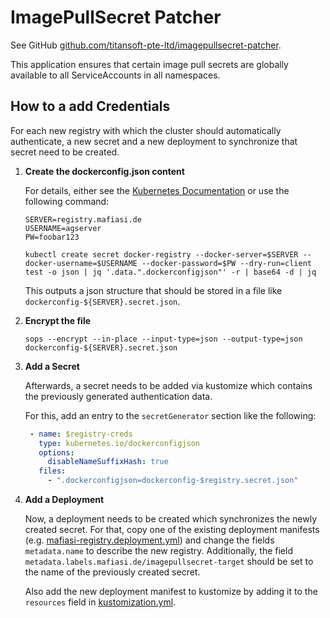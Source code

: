 # ImagePullSecret Patcher

See GitHub [github.com/titansoft-pte-ltd/imagepullsecret-patcher](https://github.com/titansoft-pte-ltd/imagepullsecret-patcher/tree/master).

This application ensures that certain image pull secrets are globally available to all ServiceAccounts in all
namespaces.


## How to a add Credentials

For each new registry with which the cluster should automatically authenticate, a new secret and a new deployment to synchronize that secret need to be created.

1. **Create the dockerconfig.json content**

   For details, either see the [Kubernetes Documentation](https://kubernetes.io/docs/tasks/configure-pod-container/pull-image-private-registry/)
   or use the following command:

   ```shell
   SERVER=registry.mafiasi.de
   USERNAME=agserver
   PW=foobar123
   
   kubectl create secret docker-registry --docker-server=$SERVER --docker-username=$USERNAME --docker-password=$PW --dry-run=client test -o json | jq '.data.".dockerconfigjson"' -r | base64 -d | jq
   ```
   
   This outputs a json structure that should be stored in a file like `dockerconfig-${SERVER}.secret.json`.

3. **Encrypt the file**

   ```shell
   sops --encrypt --in-place --input-type=json --output-type=json dockerconfig-${SERVER}.secret.json
   ```

4. **Add a Secret**

   Afterwards, a secret needs to be added via kustomize which contains the previously generated authentication data.

   For this, add an entry to the `secretGenerator` section like the following:

   ```yaml
    - name: $registry-creds
      type: kubernetes.io/dockerconfigjson
      options:
        disableNameSuffixHash: true
      files:
        - ".dockerconfigjson=dockerconfig-$registry.secret.json"
   ```
   
5. **Add a Deployment**

   Now, a deployment needs to be created which synchronizes the newly created secret.
   For that, copy one of the existing deployment manifests (e.g. [mafiasi-registry.deployment.yml](./manifests/mafiasi-registry.deployment.yml))
   and change the fields `metadata.name` to describe the new registry.
   Additionally, the field `metadata.labels.mafiasi.de/imagepullsecret-target` should be set to the name of the previously
   created secret.
   
   Also add the new deployment manifest to kustomize by adding it to the `resources` field in [kustomization.yml](./kustomization.yml).
